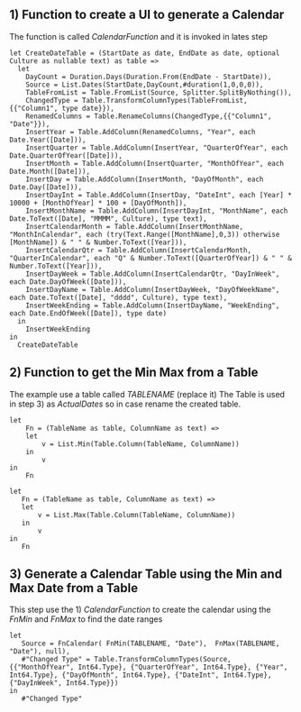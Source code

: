 ## 1) Function to create a UI to generate a Calendar 

The function is called *CalendarFunction* and it is invoked in lates step

```
let CreateDateTable = (StartDate as date, EndDate as date, optional Culture as nullable text) as table =>
  let
    DayCount = Duration.Days(Duration.From(EndDate - StartDate)),
    Source = List.Dates(StartDate,DayCount,#duration(1,0,0,0)),
    TableFromList = Table.FromList(Source, Splitter.SplitByNothing()),
    ChangedType = Table.TransformColumnTypes(TableFromList,{{"Column1", type date}}),
    RenamedColumns = Table.RenameColumns(ChangedType,{{"Column1", "Date"}}),
    InsertYear = Table.AddColumn(RenamedColumns, "Year", each Date.Year([Date])),
    InsertQuarter = Table.AddColumn(InsertYear, "QuarterOfYear", each Date.QuarterOfYear([Date])),
    InsertMonth = Table.AddColumn(InsertQuarter, "MonthOfYear", each Date.Month([Date])),
    InsertDay = Table.AddColumn(InsertMonth, "DayOfMonth", each Date.Day([Date])),
    InsertDayInt = Table.AddColumn(InsertDay, "DateInt", each [Year] * 10000 + [MonthOfYear] * 100 + [DayOfMonth]),
    InsertMonthName = Table.AddColumn(InsertDayInt, "MonthName", each Date.ToText([Date], "MMMM", Culture), type text),
    InsertCalendarMonth = Table.AddColumn(InsertMonthName, "MonthInCalendar", each (try(Text.Range([MonthName],0,3)) otherwise [MonthName]) & " " & Number.ToText([Year])),
    InsertCalendarQtr = Table.AddColumn(InsertCalendarMonth, "QuarterInCalendar", each "Q" & Number.ToText([QuarterOfYear]) & " " & Number.ToText([Year])),
    InsertDayWeek = Table.AddColumn(InsertCalendarQtr, "DayInWeek", each Date.DayOfWeek([Date])),
    InsertDayName = Table.AddColumn(InsertDayWeek, "DayOfWeekName", each Date.ToText([Date], "dddd", Culture), type text),
    InsertWeekEnding = Table.AddColumn(InsertDayName, "WeekEnding", each Date.EndOfWeek([Date]), type date)
  in
    InsertWeekEnding
in
  CreateDateTable
```


## 2) Function to get the Min Max from a Table

The example use a table called *TABLENAME* (replace it)
The Table is used in step 3) as *ActualDates* so in case rename the created table.

```
let
    Fn = (TableName as table, ColumnName as text) =>
	let
	    v = List.Min(Table.Column(TableName, ColumnName))       
	in
	    v
in
    Fn
 ``` 
 
 
 ```
let
    Fn = (TableName as table, ColumnName as text) =>
	let
	    v = List.Max(Table.Column(TableName, ColumnName))       
	in
	    v
in
    Fn
 ``` 
 
 ## 3) Generate a Calendar Table using the Min and Max Date from a Table
 
This step use the 1) *CalendarFunction* to create the calendar using the *FnMin* and *FnMax* to find the date ranges
 
 ```
let
    Source = FnCalendar( FnMin(TABLENAME, "Date"),  FnMax(TABLENAME, "Date"), null),
    #"Changed Type" = Table.TransformColumnTypes(Source,{{"MonthOfYear", Int64.Type}, {"QuarterOfYear", Int64.Type}, {"Year", Int64.Type}, {"DayOfMonth", Int64.Type}, {"DateInt", Int64.Type}, {"DayInWeek", Int64.Type}})
in
    #"Changed Type"
    
 ```


